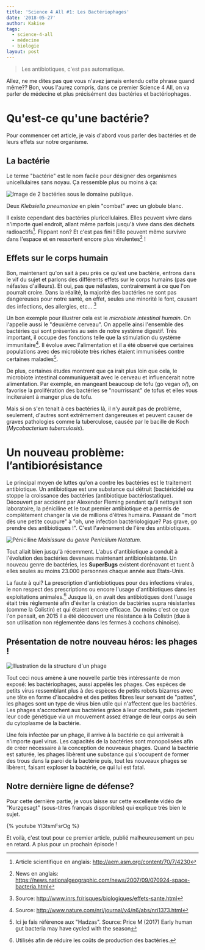 ```yaml
---
title: 'Science 4 All #1: Les Bactériophages'
date: '2018-05-27'
author: Kakise
tags:
  - science-4-all
  - médecine
  - biologie
layout: post
---
```

> Les antibiotiques, c'est pas automatique.

Allez, ne me dites pas que vous n'avez jamais entendu cette phrase quand même?? Bon, vous l'aurez compris, dans ce premier Science 4 All, on va parler de médecine et plus précisément des bactéries et bactériophages.

# Qu'est-ce qu'une bactérie?

Pour commencer cet article, je vais d'abord vous parler des bactéries et de leurs effets sur notre organisme.

## La bactérie

Le terme "bactérie" est le nom facile pour désigner des organismes unicellulaires sans noyau. Ça ressemble plus ou moins à ça:

![Image de 2 bactéries sous le domaine publique.](/images/multidrug-resistant_klebsiella_pneumoniaeand_neutrophil.bmp.jpg)

Deux _Klebsiella pneumoniae_ en plein "combat" avec un globule blanc.

Il existe cependant des bactéries pluricellulaires. Elles peuvent vivre dans n'importe quel endroit, allant même parfois jusqu'à vivre dans des déchets radioactifs[^1]. Flippant non? Et c'est pas fini ! Elle peuvent même survivre dans l'espace et en ressortent encore plus virulentes[^2] !

## Effets sur le corps humain

Bon, maintenant qu'on sait à peu près ce qu'est une bactérie, entrons dans le vif du sujet et parlons des différents effets sur le corps humains (pas que néfastes d'ailleurs). Et oui, pas que néfastes, contrairement à ce que l'on pourrait croire. Dans la réalité, la majorité des bactéries ne sont pas dangereuses pour notre santé, en effet, seules une minorité le font, causant des infections, des allergies, etc... [^3]

Un bon exemple pour illustrer cela est le _microbiote intestinal humain_. On l'appelle aussi le "deuxième cerveau". On appelle ainsi l'ensemble des bactéries qui sont présentes au sein de notre système digestif. Très important, il occupe des fonctions telle que la stimulation du système immunitaire[^4]. Il évolue avec l'alimentation et il a été observé que certaines populations avec des microbiote très riches étaient immunisées contre certaines maladies[^5].

De plus, certaines études montrent que ça irait plus loin que cela, le microbiote intestinal communiquerait avec le cerveau et influencerait notre alimentation. Par exemple, en mangeant beaucoup de tofu (go vegan o/), on favorise la prolifération des bactéries se "nourrissant" de tofus et elles vous inciteraient à manger plus de tofu.

Mais si on s'en tenait à ces bactéries là, il n'y aurait pas de problème, seulement, d'autres sont extrêmement dangereuses et peuvent causer de graves pathologies comme la tuberculose, causée par le bacille de Koch (_Mycobacterium tuberculosis_).

# Un nouveau problème: l’antibiorésistance

Le principal moyen de luttes qu'on a contre les bactéries est le traitement antibiotique. Un antibiotique est une substance qui détruit (bactéricide) ou stoppe la croissance des bactéries (antibiotique bactériostatique). Découvert par accident par Alexender Fleming pendant qu'il nettoyait son laboratoire, la péniciline et le tout premier antibiotique et a permis de complètement changer la vie de millions d'êtres humains. Passant de "mort dès une petite coupure" à "oh, une infection bactériologique? Pas grave, go prendre des antibiotiques !". C'est l'avènement de l'ère des antibiotiques.

![Péniciline](/images/1007270-moisissure_du_genre_penicillium_notatum.jpg)
_Moisissure du genre Penicilium Notatum._

Tout allait bien jusqu'à récemment. L'abus d'antibiotique a conduit à l'évolution des bactéries devenues maintenant antibiorésistante. Un nouveau genre de bactéries, les **SuperBugs** existent dorénavant et tuent à elles seules au moins 23.000 personnes chaque année aux Etats-Unis.

La faute à qui? La prescription d'antiobiotiques pour des infections virales, le non respect des prescriptions ou encore l'usage d'antibiotiques dans les exploitations animales.[^6] Jusque là, on avait des antibiotiques dont l'usage était très réglementé afin d'éviter la création de bactéries supra résistantes (comme la Colistin) et qui étaient encore efficace. Du moins c'est ce que l'on pensait, en 2015 il a été découvert une résistance à la Colistin (due à son utilisation non réglementée dans les fermes à cochons chinoise).

## Présentation de notre nouveau héros: les phages !

![Illustration de la structure d'un phage](/images/structure-bacteriophage.jpg)

Tout ceci nous amène à une nouvelle partie très intéressante de mon exposé: les bactériophages, aussi appelés les phages. Ces espèces de petits virus ressemblant plus à des espèces de petits robots bizarres avec une tête en forme d'isocaèdre et des petites fibres leur servant de "pattes", les phages sont un type de virus bien utile qui n'affectent que les bactéries. Les phages s'accrochent aux bactéries grâce à leur crochets, puis injectent leur code génétique via un mouvement assez étrange de leur corps au sein du cytoplasme de la bactérie.

Une fois infectée par un phage, il arrive à la bactérie ce qui arriverait à n'importe quel virus. Les capacités de la bactéries sont monopolisées afin de créer nécessaire à la conception de nouveaux phages. Quand la bactérie est saturée, les phages libèrent une substance qui s'occupent de former des trous dans la paroi de la bactérie puis, tout les nouveaux phages se libèrent, faisant exploser la bactérie, ce qui lui est fatal.

## Notre dernière ligne de défense?

Pour cette dernière partie, je vous laisse sur cette excellente vidéo de "Kurzgesagt" (sous-titres français disponibles) qui explique très bien le sujet.

{% youtube YI3tsmFsrOg %}

Et voilà, c'est tout pour ce premier article, publié malheureusement un peu en retard. A plus pour un prochain épisode !

[^1]: Article scientifique en anglais: <http://aem.asm.org/content/70/7/4230>
[^2]: News en anglais: <https://news.nationalgeographic.com/news/2007/09/070924-space-bacteria.html>
[^3]: Source: <http://www.inrs.fr/risques/biologiques/effets-sante.html>
[^4]: Source: <http://www.nature.com/nri/journal/v4/n6/abs/nri1373.html>
[^5]: Ici je fais référence aux "Hadzas". Source: Price M (2017) Early human gut bacteria may have cycled with the season
[^6]: Utilisés afin de réduire les coûts de production des bactéries.
